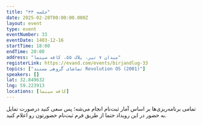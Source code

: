 ```yaml
---
title: "جلسه ۳۳"
date: 2025-02-28T00:00:00.000Z
layout: event
type: event
eventNumber: 33
eventDate: 1403-12-16
startTime: 18:00
endTime: 20:00
address: "میدان ۷ تیر، پلاک ۵۵، کافه سینما"
registerLink: https://evand.com/events/birjandlug-33
topics: ["تماشای گروهی مستند Revolution OS (2001)"]
speakers: []
lat: 32.849632
lng: 59.223913
locations: [کافه سینما]
---
```

تمامی برنامه‌ریزی‌ها بر اساس آمار ثبت‌نام انجام می‌شه؛ پس سعی کنید درصورت تمایل به حضور در این رویداد حتما از طریق فرم ثبت‌نام حضورتون رو اعلام کنید.
